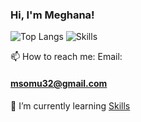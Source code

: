 ### Hi, I'm Meghana!

<!--msomu07/msomu07** is a ✨ _special_ ✨ repository because its `README.md` (this file) appears on your GitHub profile.-->

![Top Langs](https://github-readme-stats.vercel.app/api/top-langs/?username=msomu07&hide=html,javascript,css)
![Skills](https://skillicons.dev/icons?i=java,html,css,js,py,sql)

📫 How to reach me:
Email: <h4 href="mailto:msomu32@gmail.com">msomu32@gmail.com</h4>
🌱 I’m currently learning
[Skills](https://skillicons.dev/icons?i=py)

<!-- 🔭 I’m currently working on ...
- 🌱 I’m currently learning ...
- 👯 I’m looking to collaborate on ...
- 🤔 I’m looking for help with ...
- 💬 Ask me about ...
- 📫 How to reach me: ...
- 😄 Pronouns: ...
- ⚡ Fun fact: ...
-->
